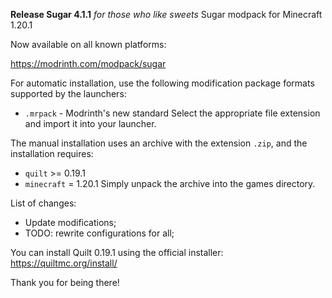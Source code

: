 **Release Sugar 4.1.1**
_for those who like sweets_
Sugar modpack for Minecraft 1.20.1

Now available on all known platforms:

https://modrinth.com/modpack/sugar

For automatic installation, use the following modification package formats supported by the launchers:
+ `.mrpack` - Modrinth's new standard
Select the appropriate file extension and import it into your launcher.

The manual installation uses an archive with the extension `.zip`, and the installation requires:
+ `quilt` >= 0.19.1
+ `minecraft` = 1.20.1
Simply unpack the archive into the games directory.

List of changes:
+ Update modifications;
+ TODO: rewrite configurations for all;


You can install Quilt 0.19.1 using the official installer: 
https://quiltmc.org/install/

Thank you for being there!